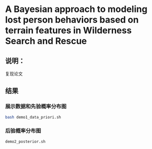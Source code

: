 # A Bayesian approach to modeling lost person behaviors  based on terrain features in Wilderness Search  and Rescue

## 说明：

复现论文

## 结果

### 展示数据和先验概率分布图

```bash
bash demo1_data_priori.sh
```

### 后验概率分布图

```bash
demo2_posterior.sh
```
